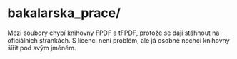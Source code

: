 # bakalarska_prace/
Mezi soubory chybí knihovny FPDF a tFPDF, protože se dají stáhnout na oficiálních stránkách. S licencí není problém, ale já osobně nechci knihovny šířit pod svým jméném.
